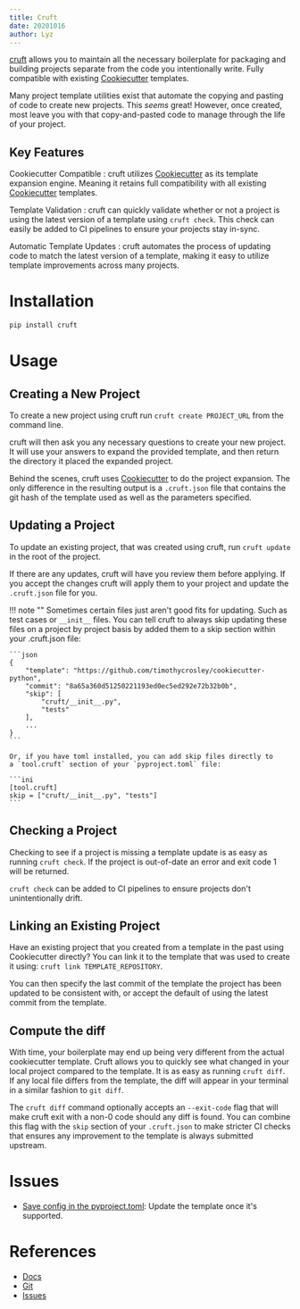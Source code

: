 ```yaml
---
title: Cruft
date: 20201016
author: Lyz
---
```


[cruft](https://cruft.github.io/cruft/) allows you to maintain all the
necessary boilerplate for packaging and building projects separate from the code
you intentionally write. Fully compatible with existing
[Cookiecutter](cookiecutter.md) templates.

Many project template utilities exist that automate the copying and pasting of
code to create new projects. This *seems* great! However, once created, most
leave you with that copy-and-pasted code to manage through the life of your
project.

## Key Features

Cookiecutter Compatible
: cruft utilizes [Cookiecutter](cookiecutter.md) as
    its template expansion engine. Meaning it retains full compatibility with
    all existing [Cookiecutter](cookiecutter.md) templates.

Template Validation
: cruft can quickly validate whether or not a project is using the latest
    version of a template using `cruft check`. This check can easily be added to
    CI pipelines to ensure your projects stay in-sync.

Automatic Template Updates
: cruft automates the process of updating code to match the latest version of
    a template, making it easy to utilize template improvements across many
    projects.

# Installation

```bash
pip install cruft
```

# Usage

## Creating a New Project

To create a new project using cruft run `cruft create PROJECT_URL` from the
command line.

cruft will then ask you any necessary questions to create your new project. It
will use your answers to expand the provided template, and then return the
directory it placed the expanded project.

Behind the scenes, cruft uses
[Cookiecutter](https://github.com/cookiecutter/cookiecutter) to do the project
expansion. The only difference in the resulting output is a `.cruft.json` file
that contains the git hash of the template used as well as the parameters
specified.

## Updating a Project

To update an existing project, that was created using cruft, run `cruft update`
in the root of the project.

If there are any updates, cruft will have you review them before applying. If
you accept the changes cruft will apply them to your project and update the
`.cruft.json` file for you.

!!! note ""
    Sometimes certain files just aren't good fits for updating. Such as test
    cases or `__init__` files. You can tell cruft to always skip updating these
    files on a project by project basis by added them to a skip section within
    your .cruft.json file:

    ```json
    {
        "template": "https://github.com/timothycrosley/cookiecutter-python",
        "commit": "8a65a360d51250221193ed0ec5ed292e72b32b0b",
        "skip": [
            "cruft/__init__.py",
            "tests"
        ],
        ...
    }
    ```

    Or, if you have toml installed, you can add skip files directly to
    a `tool.cruft` section of your `pyproject.toml` file:

    ```ini
    [tool.cruft]
    skip = ["cruft/__init__.py", "tests"]
    ```

## Checking a Project

Checking to see if a project is missing a template update is as easy as running
`cruft check`. If the project is out-of-date an error and exit code 1 will be
returned.

`cruft check` can be added to CI pipelines to ensure projects don't
unintentionally drift.

## Linking an Existing Project

Have an existing project that you created from a template in the past using
Cookiecutter directly? You can link it to the template that was used to create
it using: `cruft link TEMPLATE_REPOSITORY`.

You can then specify the last commit of the template the project has been
updated to be consistent with, or accept the default of using the latest commit
from the template.

## Compute the diff

With time, your boilerplate may end up being very different from the actual
cookiecutter template. Cruft allows you to quickly see what changed in your
local project compared to the template. It is as easy as running `cruft diff`.
If any local file differs from the template, the diff will appear in your
terminal in a similar fashion to `git diff`.

The `cruft diff` command optionally accepts an `--exit-code` flag that will make
cruft exit with a non-0 code should any diff is found. You can combine this flag
with the `skip` section of your `.cruft.json` to make stricter CI checks that
ensures any improvement to the template is always submitted upstream.

# Issues

* [Save config in the
    pyproject.toml](https://github.com/cruft/cruft/issues/140): Update the
    template once it's supported.

# References

* [Docs](https://cruft.github.io/cruft/)
* [Git](https://github.com/cruft/cruft/)
* [Issues](https://github.com/cruft/cruft/issues)
